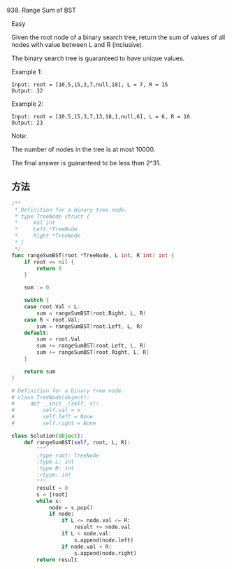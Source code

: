 938. Range Sum of BST


Easy


Given the root node of a binary search tree, return the sum of values of all nodes with value between L and R (inclusive).

The binary search tree is guaranteed to have unique values.

 

Example 1:

```
Input: root = [10,5,15,3,7,null,18], L = 7, R = 15
Output: 32
```

Example 2:
```
Input: root = [10,5,15,3,7,13,18,1,null,6], L = 6, R = 10
Output: 23
```

Note:

The number of nodes in the tree is at most 10000.

The final answer is guaranteed to be less than 2^31.

## 方法


```go
/**
 * Definition for a binary tree node.
 * type TreeNode struct {
 *     Val int
 *     Left *TreeNode
 *     Right *TreeNode
 * }
 */
func rangeSumBST(root *TreeNode, L int, R int) int {
    if root == nil {
		return 0
	}

	sum := 0

	switch {
	case root.Val < L:
		sum = rangeSumBST(root.Right, L, R)
	case R < root.Val:
		sum = rangeSumBST(root.Left, L, R)
	default:
		sum = root.Val
		sum += rangeSumBST(root.Left, L, R)
		sum += rangeSumBST(root.Right, L, R)
	}

	return sum
}
```


```python
# Definition for a binary tree node.
# class TreeNode(object):
#     def __init__(self, x):
#         self.val = x
#         self.left = None
#         self.right = None

class Solution(object):
    def rangeSumBST(self, root, L, R):
        """
        :type root: TreeNode
        :type L: int
        :type R: int
        :rtype: int
        """
        result = 0
        s = [root]
        while s:
            node = s.pop()
            if node:
                if L <= node.val <= R:
                    result += node.val
                if L < node.val:
                    s.append(node.left)
                if node.val < R:
                    s.append(node.right)
        return result
```